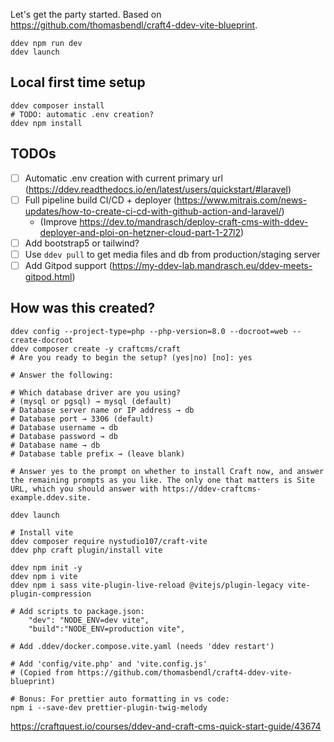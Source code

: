Let's get the party started. Based on https://github.com/thomasbendl/craft4-ddev-vite-blueprint.

```
ddev npm run dev
ddev launch
```

## Local first time setup

```
ddev composer install
# TODO: automatic .env creation?
ddev npm install
```

## TODOs

- [ ] Automatic .env creation with current primary url (https://ddev.readthedocs.io/en/latest/users/quickstart/#laravel)
- [ ] Full pipeline build CI/CD + deployer (https://www.mitrais.com/news-updates/how-to-create-ci-cd-with-github-action-and-laravel/)
    - (Improve https://dev.to/mandrasch/deploy-craft-cms-with-ddev-deployer-and-ploi-on-hetzner-cloud-part-1-27l2)
- [ ] Add bootstrap5 or tailwind?
- [ ] Use `ddev pull` to get media files and db from production/staging server
- [ ] Add Gitpod support (https://my-ddev-lab.mandrasch.eu/ddev-meets-gitpod.html)

## How was this created?

```
ddev config --project-type=php --php-version=8.0 --docroot=web --create-docroot
ddev composer create -y craftcms/craft
# Are you ready to begin the setup? (yes|no) [no]: yes

# Answer the following:

# Which database driver are you using?
# (mysql or pgsql) → mysql (default)
# Database server name or IP address → db
# Database port → 3306 (default)
# Database username → db
# Database password → db
# Database name → db
# Database table prefix → (leave blank)

# Answer yes to the prompt on whether to install Craft now, and answer the remaining prompts as you like. The only one that matters is Site URL, which you should answer with https://ddev-craftcms-example.ddev.site.

ddev launch

# Install vite
ddev composer require nystudio107/craft-vite
ddev php craft plugin/install vite

ddev npm init -y
ddev npm i vite
ddev npm i sass vite-plugin-live-reload @vitejs/plugin-legacy vite-plugin-compression

# Add scripts to package.json:
    "dev": "NODE_ENV=dev vite",
    "build":"NODE_ENV=production vite",

# Add .ddev/docker.compose.vite.yaml (needs 'ddev restart')

# Add 'config/vite.php' and 'vite.config.js' 
# (Copied from https://github.com/thomasbendl/craft4-ddev-vite-blueprint)

# Bonus: For prettier auto formatting in vs code:
npm i --save-dev prettier-plugin-twig-melody
```


https://craftquest.io/courses/ddev-and-craft-cms-quick-start-guide/43674